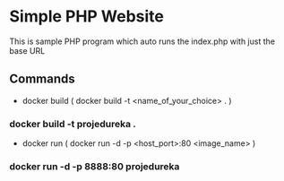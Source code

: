 # Simple PHP Website

This is sample PHP program which auto runs the index.php with just the base URL

## Commands

 * docker build  ( docker build -t <name_of_your_choice> . )
 ### docker build -t projedureka .
 
  * docker run ( docker run -d -p <host_port>:80 <image_name> )
  ### docker run -d -p 8888:80 projedureka
